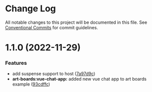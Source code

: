 # Change Log

All notable changes to this project will be documented in this file.
See [Conventional Commits](https://conventionalcommits.org) for commit guidelines.

# 1.1.0 (2022-11-29)

### Features

- add suspense support to host ([7a97d9c](https://github.com/leanjs/leanjs/commit/7a97d9c51505eb15a07243157e9a249e3d70085c))
- **art-boards:vue-chat-app:** added new vue chat app to art boards example ([93cdffc](https://github.com/leanjs/leanjs/commit/93cdffc8e45e5541310517f08f4e5463dc410d5d))
